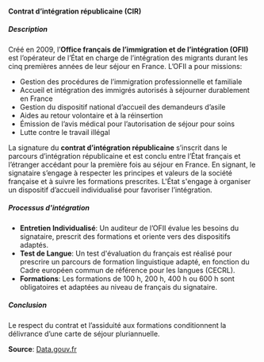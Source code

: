 
#### Contrat d’intégration républicaine (CIR)

##### Description
Créé en 2009, l’**Office français de l’immigration et de l’intégration (OFII)** est l’opérateur de l’État en charge de l’intégration des migrants durant les cinq premières années de leur séjour en France. L’OFII a pour missions:

- Gestion des procédures de l’immigration professionnelle et familiale
- Accueil et intégration des immigrés autorisés à séjourner durablement en France
- Gestion du dispositif national d’accueil des demandeurs d’asile
- Aides au retour volontaire et à la réinsertion
- Émission de l’avis médical pour l’autorisation de séjour pour soins
- Lutte contre le travail illégal

La signature du **contrat d’intégration républicaine** s’inscrit dans le parcours d’intégration républicaine et est conclu entre l’État français et l’étranger accédant pour la première fois au séjour en France. En signant, le signataire s’engage à respecter les principes et valeurs de la société française et à suivre les formations prescrites. L'État s'engage à organiser un dispositif d’accueil individualisé pour favoriser l’intégration.

##### Processus d'intégration
- **Entretien Individualisé**: Un auditeur de l’OFII évalue les besoins du signataire, prescrit des formations et oriente vers des dispositifs adaptés.
- **Test de Langue**: Un test d'évaluation du français est réalisé pour prescrire un parcours de formation linguistique adapté, en fonction du Cadre européen commun de référence pour les langues (CECRL).
- **Formations**: Les formations de 100 h, 200 h, 400 h ou 600 h sont obligatoires et adaptées au niveau de français du signataire.

##### Conclusion
Le respect du contrat et l’assiduité aux formations conditionnent la délivrance d’une carte de séjour pluriannuelle.

**Source**: [Data.gouv.fr](https://www.data.gouv.fr/fr/datasets/contrat-dintegration-republicaine/)
